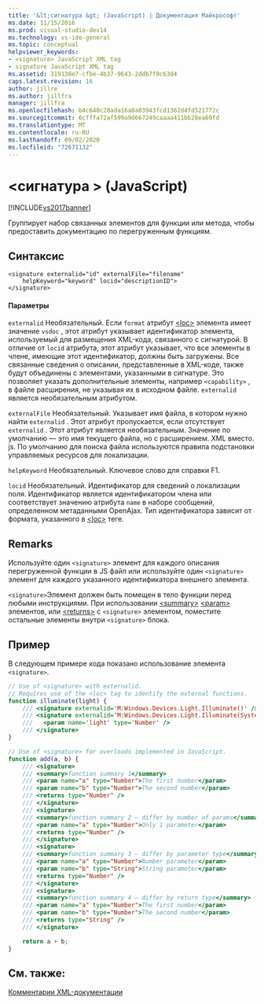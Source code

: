 ```yaml
---
title: '&lt;сигнатура &gt; (JavaScript) | Документация Майкрософт'
ms.date: 11/15/2016
ms.prod: visual-studio-dev14
ms.technology: vs-ide-general
ms.topic: conceptual
helpviewer_keywords:
- <signature> JavaScript XML tag
- signature JavaScript XML tag
ms.assetid: 319138e7-cfbe-4b37-9643-2ddb7f9c63d4
caps.latest.revision: 16
author: jillre
ms.author: jillfra
manager: jillfra
ms.openlocfilehash: b4c640c28ada16a8a03943fcd1362d4fd521772c
ms.sourcegitcommit: 6cfffa72af599a9d667249caaaa411bb28ea69fd
ms.translationtype: MT
ms.contentlocale: ru-RU
ms.lasthandoff: 09/02/2020
ms.locfileid: "72671132"
---
```

# <a name="ltsignaturegt-javascript"></a>&lt;сигнатура &gt; (JavaScript)
[!INCLUDE[vs2017banner](../includes/vs2017banner.md)]

Группирует набор связанных элементов для функции или метода, чтобы предоставить документацию по перегруженным функциям.

## <a name="syntax"></a>Синтаксис

```
<signature externalid="id" externalFile="filename"
    helpKeyword="keyword" locid="descriptionID">
</signature>
```

#### <a name="parameters"></a>Параметры
 `externalid` Необязательный. Если `format` атрибут [\<loc>](../ide/loc-javascript.md) элемента имеет значение `vsdoc` , этот атрибут указывает идентификатор элемента, используемый для размещения XML-кода, связанного с сигнатурой. В отличие от `locid` атрибута, этот атрибут указывает, что все элементы в члене, имеющие этот идентификатор, должны быть загружены. Все связанные сведения о описании, представленные в XML-коде, также будут объединены с элементами, указанными в сигнатуре. Это позволяет указать дополнительные элементы, например `<capability>` , в файле расширения, не указывая их в исходном файле. `externalid` является необязательным атрибутом.

 `externalFile` Необязательный. Указывает имя файла, в котором нужно найти `externalid` . Этот атрибут пропускается, если отсутствует `externalid` . Этот атрибут является необязательным. Значение по умолчанию — это имя текущего файла, но с расширением. XML вместо. js. По умолчанию для поиска файла используются правила подстановки управляемых ресурсов для локализации.

 `helpKeyword` Необязательный. Ключевое слово для справки F1.

 `locid` Необязательный. Идентификатор для сведений о локализации поля. Идентификатор является идентификатором члена или соответствует значению атрибута `name` в наборе сообщений, определенном метаданными OpenAjax. Тип идентификатора зависит от формата, указанного в [\<loc>](../ide/loc-javascript.md) теге.

## <a name="remarks"></a>Remarks
 Используйте один `<signature>` элемент для каждого описания перегруженной функции в JS файл или используйте один `<signature>` элемент для каждого указанного идентификатора внешнего элемента.

 `<signature>`Элемент должен быть помещен в тело функции перед любыми инструкциями. При использовании [\<summary>](../ide/summary-javascript.md) [\<param>](../ide/param-javascript.md) элементов, или [\<returns>](../ide/returns-javascript.md) с `<signature>` элементом, поместите остальные элементы внутри `<signature>` блока.

## <a name="example"></a>Пример
 В следующем примере кода показано использование элемента `<signature>`.

```javascript
// Use of <signature> with externalid.
// Requires use of the <loc> tag to identify the external functions.
function illuminate(light) {
    /// <signature externalid='M:Windows.Devices.Light.Illuminate()' />
    /// <signature externalid='M:Windows.Devices.Light.Illuminate(System.Int32)'>
    ///   <param name='light' type='Number' />
    /// </signature>
}

// Use of <signature> for overloads implemented in JavaScript.
function add(a, b) {
    /// <signature>
    /// <summary>function summary 1</summary>
    /// <param name="a" type="Number">The first number</param>
    /// <param name="b" type="Number">The second number</param>
    /// <returns type="Number" />
    /// </signature>
    /// <signature>
    /// <summary>function summary 2 – differ by number of params</summary>
    /// <param name="a" type="Number">Only 1 parameter</param>
    /// <returns type="Number" />
    /// </signature>
    /// <signature>
    /// <summary>function summary 3 – differ by parameter type</summary>
    /// <param name="a" type="Number">Number parameter</param>
    /// <param name="b" type="String">String parameter</param>
    /// <returns type="Number" />
    /// </signature>
    /// <signature>
    /// <summary>function summary 4 – differ by return type</summary>
    /// <param name="a" type="Number">The first number</param>
    /// <param name="b" type="Number">The second number</param>
    /// <returns type="String" />
    /// </signature>

    return a + b;
}
```

## <a name="see-also"></a>См. также:
 [Комментарии XML-документации](../ide/xml-documentation-comments-javascript.md)
